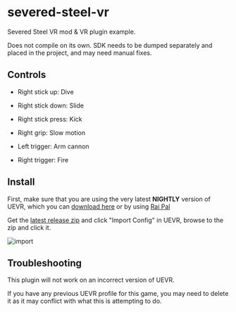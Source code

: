 # severed-steel-vr
Severed Steel VR mod & VR plugin example.

Does not compile on its own. SDK needs to be dumped separately and placed in the project, and may need manual fixes.

## Controls

* Right stick up: Dive
* Right stick down: Slide
* Right stick press: Kick
* Right grip: Slow motion

* Left trigger: Arm cannon
* Right trigger: Fire

## Install

First, make sure that you are using the very latest **NIGHTLY** version of UEVR, which you can [download here](https://github.com/praydog/UEVR-nightly/releases/latest/) or by using  [Rai Pal](https://github.com/Raicuparta/rai-pal)

Get the [latest release zip](https://github.com/praydog/severed-steel-vr/releases/latest) and click "Import Config" in UEVR, browse to the zip and click it.

![import](https://github.com/user-attachments/assets/287fc044-b749-44d5-acd8-7cf8dc86e888)

## Troubleshooting
This plugin will not work on an incorrect version of UEVR.

If you have any previous UEVR profile for this game, you may need to delete it as it may conflict with what this is attempting to do.
